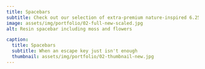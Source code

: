 ```yaml
---
title: Spacebars
subtitle: Check out our selection of extra-premium nature-inspired 6.25u OEM spacebars.
image: assets/img/portfolio/02-full-new-scaled.jpg
alt: Resin spacebar including moss and flowers

caption:
  title: Spacebars
  subtitle: When an escape key just isn't enough
  thumbnail: assets/img/portfolio/02-thumbnail-new.jpg
---
```

